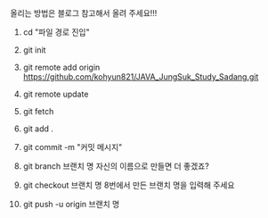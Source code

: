 올리는 방법은 블로그 참고해서 올려 주세요!!!

1. cd "파일 경로 진입"

2. git init

3. git remote add origin https://github.com/kohyun821/JAVA_JungSuk_Study_Sadang.git

4. git remote update

5. git fetch

6. git add .

7. git commit -m "커밋 메시지"

8. git branch 브랜치 명
자신의 이름으로 만들면 더 좋겠죠?

9. git checkout 브랜치 명
8번에서 만든 브랜치 명을 입력해 주세요

10. git push -u origin 브랜치 명
